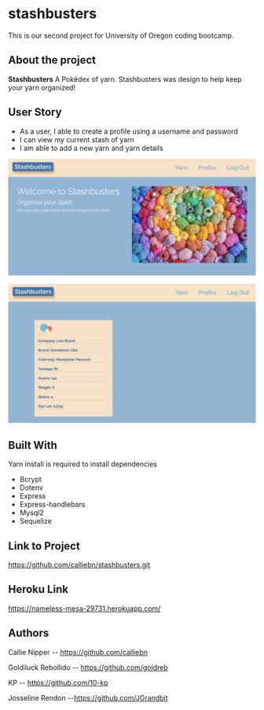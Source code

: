 # stashbusters
This is our second project for University of Oregon coding bootcamp.

## About the project 
**Stashbusters**
A Pokédex of yarn. Stashbusters was design to help keep your yarn organized!

## User Story
* As a user, I able to create a profile using a username and password
* I can view my current stash of yarn
* I am able to add a new yarn and yarn details

![Screenshot of homepage](public/images/homepage.png)

![Screenshot of yarn card](public/images/yarncard.png)

## Built With
Yarn install is required to install dependencies
* Bcrypt
* Dotenv
* Express
* Express-handlebars
* Mysql2
* Sequelize

## Link to Project
https://github.com/calliebn/stashbusters.git

## Heroku Link
https://nameless-mesa-29731.herokuapp.com/

## Authors


Callie Nipper -- https://github.com/calliebn

Goldiluck Rebollido -- https://github.com/goldreb

KP  -- https://github.com/10-kp

Josseline Rendon --https://github.com/JGrandbit
